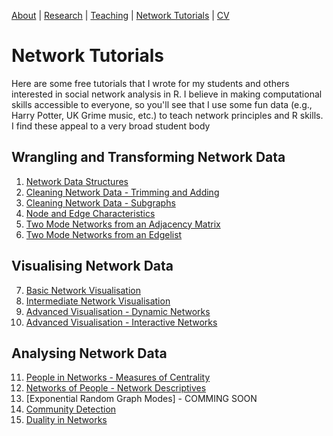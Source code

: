 [About](https://Tom-R-Leppard.github.io/) | [Research](/research.md) | [Teaching](/teaching.md) | [Network Tutorials](/network_tutorials.md) | [CV](/cv.pdf)

# Network Tutorials
Here are some free tutorials that I wrote for my students and others interested in social network analysis in R. I believe in making computational skills accessible to everyone, so you'll see that I use some fun data (e.g., Harry Potter, UK Grime music, etc.) to teach network principles and R skills. I find these appeal to a very broad student body 

## Wrangling and Transforming Network Data
1. [Network Data Structures](/Network-Data-Structures_READING.html)
2. [Cleaning Network Data - Trimming and Adding](/Cleaning-Network-Data.html)
3. [Cleaning Network Data - Subgraphs](/Cleaning-Network-Data-2_Subgraphs.html)
4. [Node and Edge Characteristics](/Node-and-Edge-Attributes.html)
5. [Two Mode Networks from an Adjacency Matrix](Harry-Potter_Two_Mode.html)
6. [Two Mode Networks from an Edgelist](/Harry-Potter_Two_Mode-Edgelists.html)
   
## Visualising Network Data
7. [Basic Network Visualisation](/Visualisations_Basic.html)
8. [Intermediate Network Visualisation](/Visualisations_intermediate.html)
9. [Advanced Visualisation - Dynamic Networks](/Visualisations_Advanced_Dynamic.html)
10. [Advanced Visualisation - Interactive Networks](/Visualisations_Advanced_Interactive.html)
   
## Analysing Network Data
11. [People in Networks - Measures of Centrality](/People-in-Networks_Measures-of-Centrality.html)
12. [Networks of People - Network Descriptives](/Networks-of-People.html)
13. [Exponential Random Graph Modes] - COMMING SOON
14. [Community Detection](/Community-Detection-in-Networks.html)
15. [Duality in Networks](/Duality_Two-Mode-Network-Projection.html)
